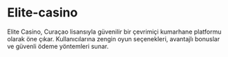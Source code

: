 # Elite-casino
Elite Casino, Curaçao lisansıyla güvenilir bir çevrimiçi kumarhane platformu olarak öne çıkar. Kullanıcılarına zengin oyun seçenekleri, avantajlı bonuslar ve güvenli ödeme yöntemleri sunar.
